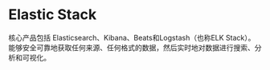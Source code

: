 # Elastic Stack

核心产品包括 Elasticsearch、Kibana、Beats和Logstash（也称ELK Stack）。能够安全可靠地获取任何来源、任何格式的数据，然后实时地对数据进行搜索、分析和可视化。
